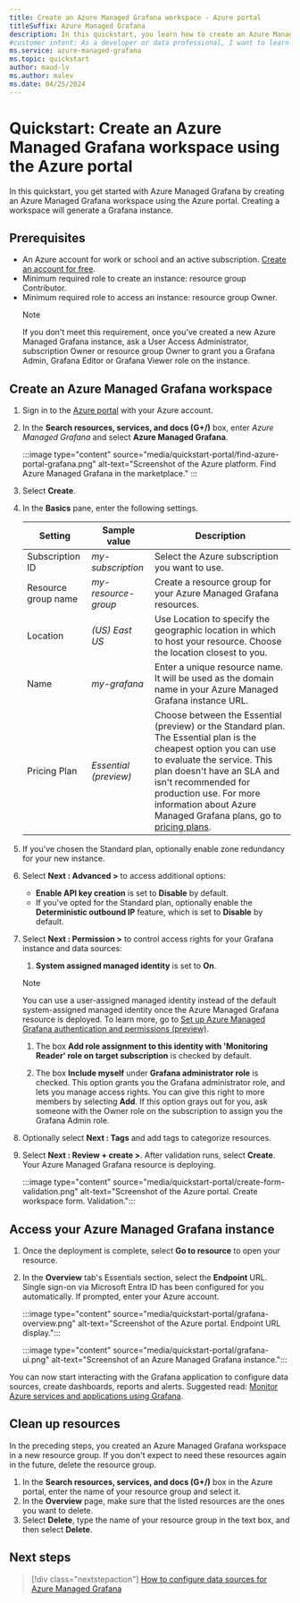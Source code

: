 ```yaml
---
title: Create an Azure Managed Grafana workspace - Azure portal
titleSuffix: Azure Managed Grafana
description: In this quickstart, you learn how to create an Azure Managed Grafana workspace using the Azure portal.
#customer intent: As a developer or data professional, I want to learn how to create an Azure Managed Grafana workspace so that I use Grafana within Azure.
ms.service: azure-managed-grafana
ms.topic: quickstart
author: maud-lv
ms.author: malev
ms.date: 04/25/2024
--- 
```


# Quickstart: Create an Azure Managed Grafana workspace using the Azure portal

In this quickstart, you get started with Azure Managed Grafana by creating an Azure Managed Grafana workspace using the Azure portal. Creating a workspace will generate a Grafana instance.

## Prerequisites

- An Azure account for work or school and an active subscription. [Create an account for free](https://azure.microsoft.com/free).
- Minimum required role to create an instance: resource group Contributor.
- Minimum required role to access an instance: resource group Owner.
    >[!NOTE]
    > If you don't meet this requirement, once you've created a new Azure Managed Grafana instance, ask a User Access Administrator, subscription Owner or resource group Owner to grant you a Grafana Admin, Grafana Editor or Grafana Viewer role on the instance.

## Create an Azure Managed Grafana workspace

1. Sign in to the [Azure portal](https://portal.azure.com) with your Azure account.  

1. In the **Search resources, services, and docs (G+/)** box, enter *Azure Managed Grafana* and select **Azure Managed Grafana**.

    :::image type="content" source="media/quickstart-portal/find-azure-portal-grafana.png" alt-text="Screenshot of the Azure platform. Find Azure Managed Grafana in the marketplace." :::

1. Select **Create**.

1. In the **Basics** pane, enter the following settings.

    | Setting             | Sample value        | Description                                                                                                                                                                                                                                                                                                                     |
    |---------------------|---------------------|---------------------------------------------------------------------------------------------------------------------------------------------------------------------------------------------------------------------------------------------------------------------------------------------------------------------------------|
    | Subscription ID     | *my-subscription*   | Select the Azure subscription you want to use.                                                                                                                                                                                                                                                                                  |
    | Resource group name | *my-resource-group* | Create a resource group for your Azure Managed Grafana resources.                                                                                                                                                                                                                                                               |
    | Location            | *(US) East US*      | Use Location to specify the geographic location in which to host your resource. Choose the location closest to you.                                                                                                                                                                                                             |
    | Name                | *my-grafana*        | Enter a unique resource name. It will be used as the domain name in your Azure Managed Grafana instance URL.                                                                                                                                                                                                                    |
    | Pricing Plan        | *Essential (preview)* | Choose between the Essential (preview) or the Standard plan. The Essential plan is the cheapest option you can use to evaluate the service. This plan doesn't have an SLA and isn't recommended for production use. For more information about Azure Managed Grafana plans, go to [pricing plans](overview.md#service-tiers). |

1. If you've chosen the Standard plan, optionally enable zone redundancy for your new instance.
1. Select **Next : Advanced >** to access additional options:
    - **Enable API key creation** is set to **Disable** by default.
    - If you've opted for the Standard plan, optionally enable the **Deterministic outbound IP** feature, which is set to **Disable** by default.

1. Select **Next : Permission >** to control access rights for your Grafana instance and data sources:
   1. **System assigned managed identity** is set to **On**.

    >[!NOTE]
    You can use a user-assigned managed identity instead of the default system-assigned managed identity once the Azure Managed Grafana resource is deployed. To learn more, go to [Set up Azure Managed Grafana authentication and permissions (preview)](how-to-authentication-permissions.md).

   1. The box **Add role assignment to this identity with 'Monitoring Reader' role on target subscription** is checked by default.

   1. The box **Include myself** under **Grafana administrator role** is checked. This option grants you the Grafana administrator role, and lets you manage access rights. You can give this right to more members by selecting **Add**. If this option grays out for you, ask someone with the Owner role on the subscription to assign you the Grafana Admin role.

1. Optionally select **Next : Tags** and add tags to categorize resources.

1. Select **Next : Review + create >**. After validation runs, select **Create**. Your Azure Managed Grafana resource is deploying.

    :::image type="content" source="media/quickstart-portal/create-form-validation.png" alt-text="Screenshot of the Azure portal. Create workspace form. Validation.":::

## Access your Azure Managed Grafana instance

1. Once the deployment is complete, select **Go to resource** to open your resource.

1. In the **Overview** tab's Essentials section, select the **Endpoint** URL. Single sign-on via Microsoft Entra ID has been configured for you automatically. If prompted, enter your Azure account.

    :::image type="content" source="media/quickstart-portal/grafana-overview.png" alt-text="Screenshot of the Azure portal. Endpoint URL display.":::

    :::image type="content" source="media/quickstart-portal/grafana-ui.png" alt-text="Screenshot of an Azure Managed Grafana instance.":::

You can now start interacting with the Grafana application to configure data sources, create dashboards, reports and alerts. Suggested read: [Monitor Azure services and applications using Grafana](/azure/azure-monitor/visualize/grafana-plugin).

## Clean up resources

In the preceding steps, you created an Azure Managed Grafana workspace in a new resource group. If you don't expect to need these resources again in the future, delete the resource group.

1. In the **Search resources, services, and docs (G+/)** box in the Azure portal, enter the name of your resource group and select it.
1. In the **Overview** page, make sure that the listed resources are the ones you want to delete.
1. Select **Delete**, type the name of your resource group in the text box, and then select **Delete**.

## Next steps

> [!div class="nextstepaction"]
> [How to configure data sources for Azure Managed Grafana](./how-to-data-source-plugins-managed-identity.md)
